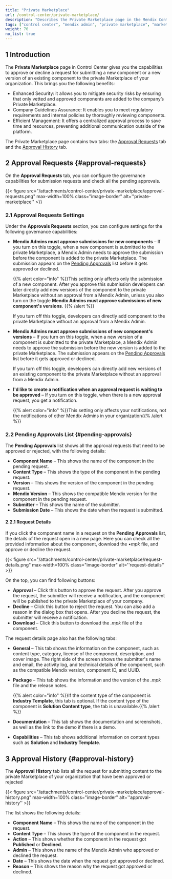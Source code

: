 ```yaml
---
title: "Private Marketplace"
url: /control-center/private-marketplace/
description: "Describes the Private Marketplace page in the Mendix Control Center."
tags: ["control center", "mendix admin", "private marketplace", "marketplace"]
weight: 70
no_list: true
---
```


## 1 Introduction

The **Private Marketplace** page in Control Center gives you the capabilities to approve or decline a request for submitting a new component or a new version of an existing component to the private Marketplace of your organization. This brings you the following benefits:

- Enhanced Security: it allows you to mitigate security risks by ensuring that only vetted and approved components are added to the company’s Private Marketplace.
- Company Guidelines Assurance: It enables you to meet regulatory requirements and internal policies by thoroughly reviewing components.
- Efficient Management: It offers a centralized approval process to save time and resources, preventing additional communication outside of the platform. 

The Private Marketplace page contains two tabs: the [Approval Requests](#approval-requests) tab and the [Approval History](#approval-history) tab.

## 2 Approval Requests {#approval-requests}

On the **Approval Requests** tab, you can configure the governance capabilities for submission requests and check all the pending approvals.

{{< figure src="/attachments/control-center/private-marketplace/approval-requests.png" max-width=100% class="image-border" alt=''private-marketplace''  >}}

### 2.1 Approval Requests Settings

Under the **Approvals Requests** section, you can configure settings for the following governance capabilities:

* **Mendix Admins must approve submissions for new components** – If you turn on this toggle, when a new component is submitted to the private Marketplace, a Mendix Admin needs to approve the submission before the component is added to the private Marketplace. The submission appears on the [Pending Approvals](#pending-approvals) list before it gets approved or declined.

  {{% alert color="info" %}}This setting only affects only the submission of a new component. After you approve this submission developers can later directly add new versions of the component to the private Marketplace without an approval from a Mendix Admin, unless you also turn on the toggle **Mendix Admins must approve submissions of new component's versions**. {{% /alert %}}

  If you turn off this toggle, developers can directly add component to the private Marketplace without an approval from a Mendix Admin.

* **Mendix Admins must approve submissions of new component's versions** – If you turn on this toggle, when a new version of a component is submitted to the private Marketplace, a Mendix Admin needs to approve the submission before the new version is added to the private Marketplace. The submission appears on the [Pending Approvals](#pending-approvals) list before it gets approved or declined.

  If you turn off this toggle, developers can directly add new versions of an existing component to the private Marketplace without an approval from a Mendix Admin.

* **I'd like to create a notification when an approval request is waiting to be approved** – If you turn on this toggle, when there is a new approval request, you get a notification.

  {{% alert color="info" %}}This setting only affects your notifications, not the notifications of other Mendix Admins in your organization{{% /alert %}}

### 2.2 Pending Approvals List {#pending-approvals}

The **Pending Approvals** list shows all the approval requests that need to be approved or rejected, with the following details:

* **Component Name** – This shows the name of the component in the pending request.
* **Content Type** – This shows the type of the component in the pending request.
* **Version** – This shows the version of the component in the pending request.
* **Mendix Version** – This shows the compatible Mendix version for the component in the pending request.
* **Submitter** – This shows the name of the submitter.
* **Submission Date** – This shows the date when the request is submitted.

#### 2.2.1 Request Details

If you click the component name in a request on the **Pending Approvals** list, the details of the request open in a new page. Here you can check all the provided information about the component, download the *•mpk* file, and approve or decline the request.

{{< figure src="/attachments/control-center/private-marketplace/request-details.png" max-width=100% class="image-border" alt=''request-details''  >}}

On the top, you can find following buttons:

*  **Approval** – Click this button to approve the request. After you approve the request, the submitter will receive a notification, and the component will be published to the private Marketplace of your company.
*  **Decline** – Click this button to reject the request. You can also add a reason in the dialog box that opens. After you decline the request, the submitter will receive a notification.
* **Download** – Click this button to download the *.mpk* file of the component.

The request details page also has the following tabs:

- **General** – This tab shows the information on the component, such as content type, category, license of the component, description, and cover image. The right side of the screen shows the submitter's name and email, the activity log, and technical details of the component, such as the compatible Mendix version, component ID, and UUID.

- **Package** – This tab shows the information and the version of the *.mpk* file and the release notes.

  {{% alert color="info" %}}If the content type of the component is **Industry Template**, this tab is optional. If the content type of the component is **Solution Content type**, the tab is unavailable.{{% /alert %}}

- **Documentation** – This tab shows the documentation and screenshots, as well as the link to the demo if there is a demo.

- **Capabilities** – This tab shows additional information on content types such as **Solution** and **Industry Template**. 

## 3 Approval History {#approval-history}

The **Approval History** tab lists all the request for submitting content to the private Marketplace of your organization that have been approved or rejected

{{< figure src="/attachments/control-center/private-marketplace/approval-history.png" max-width=100% class="image-border" alt=''approval-history''  >}}

The list shows the following details:

* **Component Name** – This shows the name of the component in the request.
* **Content Type** – This shows the type of the component in the request.
* **Action** – This shows whether the component in the request got **Published** or **Declined**.
* **Admin** – This shows the name of the Mendix Admin who approved or declined the request.
* **Date** – This shows the date when the request got approved or declined.
* **Reason** – This shows the reason why the request got approved or declined.
